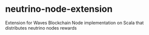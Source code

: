 # neutrino-node-extension
Extension for Waves Blockchain Node implementation on Scala that distributes neutrino nodes rewards

